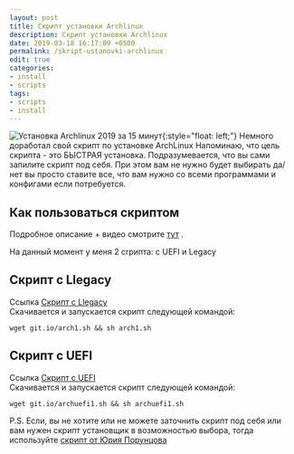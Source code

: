 ```yaml
---
layout: post
title: Скрипт установки Archlinux
description: Скрипт установки Archlinux
date: 2019-03-18 16:17:09 +0500
permalink: /skript-ustanovki-archlinux
edit: true
categories: 
- install
- scripts
tags:
- scripts
- install
---
```

![Установка Archlinux 2019 за 15 минут](https://ordanax.github.io/img/skript-ustanovki-archlinux.png){:style="float: left;"} Немного доработал свой скрипт по установке ArchLinux
Напоминаю, что цель скрипта - это БЫСТРАЯ установка. Подразумевается, что вы сами запилите скрипт под себя. При этом вам не нужно будет выбирать да/нет вы просто ставите все, что вам нужно со всеми программами и конфигами если потребуется.

## Как пользоваться скриптом
Подробное описание + видео смотрите [ тут](https://ordanax.github.io/ustanovka-archlinux-2019-za-15-minut "Как пользоваться скриптом") . 

На данный момент у меня 2 сrрипта: с UEFI и Legacy
## Скрипт с Llegacy 
Ссылка [Скрипт с Llegacy](https://github.com/ordanax/arch2018 "Скрипт установки Arch linux с Llegacy")  
Скачивается и запускается скрипт следующей командой:
```
wget git.io/arch1.sh && sh arch1.sh
```
## Скрипт с UEFI
Ссылка [Скрипт с UEFI](https://github.com/ordanax/arch "Скрипт установки Arch linux с UEFI")  
Скачивается и запускается скрипт следующей командой:
```
wget git.io/archuefi1.sh && sh archuefi1.sh
```

P.S. Если, вы не хотите или не можете заточнить скрипт под себя или вам нужен скрипт установщик в возможностью выбора, тогда используйте [скрипт от Юрия Порунцова](https://github.com/poruncov/archlinux-script-install "Скрипт установки Arch linux скрипт от Юрия Порунцова")   
